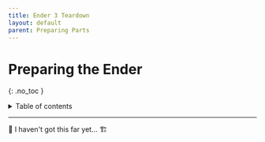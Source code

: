 ```yaml
--- 
title: Ender 3 Teardown
layout: default
parent: Preparing Parts
---
```


# Preparing the Ender
{: .no_toc }

<details closed markdown="block">
  <summary>
    Table of contents
  </summary>
  {: .text-delta }
1. TOC
{:toc}
</details>

---

:construction: 
I haven't got this far yet...
:building_construction: 